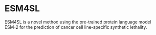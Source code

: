 # ESM4SL
ESM4SL is a novel method using the pre-trained protein language model ESM-2 for the prediction of cancer cell line-specific synthetic lethality.
